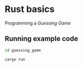 # Rust basics

Programming a _Guessing Game_

## Running example code

``` bash
cd guessing_game

cargo run
```
